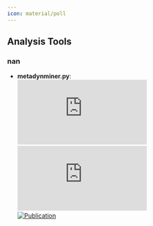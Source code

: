 ```yaml
---
icon: material/poll
---
```



## **Analysis Tools**
### **nan**
- **metadynminer.py**:   
	[![Code](https://img.shields.io/github/stars/Jan8be/metadynminer.py?style=for-the-badge&logo=github)](https://github.com/Jan8be/metadynminer.py)  
	[![Last Commit](https://img.shields.io/github/last-commit/Jan8be/metadynminer.py?style=for-the-badge&logo=github)](https://github.com/Jan8be/metadynminer.py)  
	[![Publication](https://img.shields.io/badge/Publication-Citations:0-blue?style=for-the-badge&logo=bookstack)](https://doi.org/10.1093/bioinformatics%2Fbtae614)  
